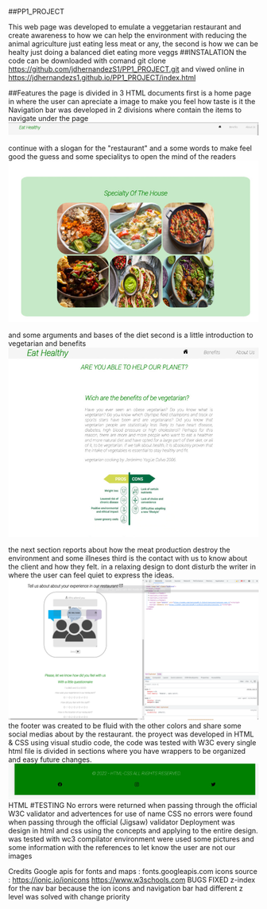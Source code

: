 ##PP1_PROJECT

This web page was developed to emulate a veggetarian restaurant and create awareness to how we can help the environment with reducing the animal agriculture just eating less meat or any, the second is how we can be healty just doing a balanced diet eating more veggs
##INSTALATION 
the code can be downloaded 
with comand git clone https://github.com/jdhernandezS1/PP1_PROJECT.git
and viwed online in https://jdhernandezs1.github.io/PP1_PROJECT/index.html

##Features
the page is divided in 3 HTML documents first is a home page in where the user can apreciate a image to make you feel how taste is it 
the Navigation bar was developed in 2 divisions where contain the items to navigate under the page
![navigationbar](./assets/IMG/bar_1.jpeg)	

continue with a slogan for the "restaurant" and a some words to make feel good the guess and some specialitys to open the mind of the readers
![bar](./assets/IMG/special.jpeg)	

and some arguments and bases of the diet
second is a little introduction to vegetarian and benefits
![bar_pc_view](./assets/IMG/benefits.jpeg)

the next section reports about how the meat production destroy the environment and some illneses
third is the contact with us to know about the client and how they felt.
in a relaxing design to dont disturb the writer in where the user can feel quiet to express the ideas.
![comments](./assets/IMG/3.png)
the footer was created to be fluid with the other colors and share some social medias about by the restaurant.
the proyect was developed in HTML & CSS using visual studio code, the code was tested with W3C
every single html file is divided in sections where you have wrappers to be organized and easy future changes.
![footer](./assets/IMG/footer.jpeg)
HTML
#TESTING
No errors were returned when passing through the official W3C validator and advertences for use of name CSS no errors were found when passing through the official (Jigsaw) validator
Deployment
was design in html and css using the concepts and applying to the entire design.
was tested with wc3 compilator environment were used some pictures and some information with the references to let know the user are not our images

Credits
	Google apis for fonts and maps : fonts.googleapis.com
	icons source : https://ionic.io/ionicons
	https://www.w3schools.com
BUGS FIXED
	z-index for the nav bar because the ion icons and navigation bar had different z level
	was solved with change priority

